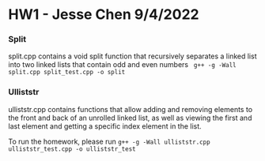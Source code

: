 # HW1 - Jesse Chen 9/4/2022

### Split
split.cpp contains a void split function that recursively
separates a linked list into two linked lists
that contain odd and even numbers
` g++ -g -Wall split.cpp split_test.cpp -o split`

### Ulliststr
ulliststr.cpp contains functions that allow adding and removing
elements to the front and back of an unrolled linked list, as well
as viewing the first and last element and getting a specific
index element in the list.

To run the homework, please run
` g++ -g -Wall ulliststr.cpp ulliststr_test.cpp -o ulliststr_test `

 